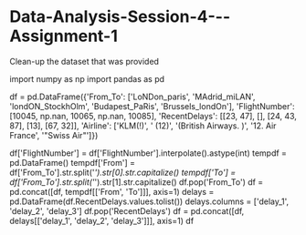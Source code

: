 # Data-Analysis-Session-4---Assignment-1

Clean-up the dataset that was provided

import numpy as np
import pandas as pd

df = pd.DataFrame({'From_To': ['LoNDon_paris', 'MAdrid_miLAN', 'londON_StockhOlm',
'Budapest_PaRis', 'Brussels_londOn'],
'FlightNumber': [10045, np.nan, 10065, np.nan, 10085],
'RecentDelays': [[23, 47], [], [24, 43, 87], [13], [67, 32]],
'Airline': ['KLM(!)', '<Air France> (12)', '(British Airways. )',
'12. Air France', '"Swiss Air"']})

df['FlightNumber'] = df['FlightNumber'].interpolate().astype(int)
tempdf = pd.DataFrame()
tempdf['From'] = df['From_To'].str.split('_').str[0].str.capitalize()
tempdf['To'] = df['From_To'].str.split('_').str[1].str.capitalize()
df.pop('From_To')
df = pd.concat([df, tempdf[['From', 'To']]], axis=1)
delays = pd.DataFrame(df.RecentDelays.values.tolist())
delays.columns = ['delay_1', 'delay_2', 'delay_3']
df.pop('RecentDelays')
df = pd.concat([df, delays[['delay_1', 'delay_2', 'delay_3']]], axis=1)
df
